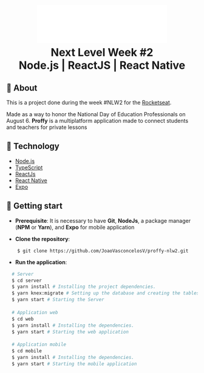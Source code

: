 <h1 align="center">
    <img alt="Proffy" src="web/src/assets/images/logo.svg" height="100px" />
    <br>Next Level Week #2<br/>
    Node.js | ReactJS | React Native
</h1>

## :pushpin: About

This is a project done during the week #NLW2 for the [Rocketseat](https://rocketseat.com.br).

Made as a way to honor the National Day of Education Professionals on August 6. **Proffy** is a multiplatform application made to connect students and teachers for private lessons

## :wrench: Technology

- [Node.js](https://nodejs.org)
- [TypeScript](https://www.typescriptlang.org)
- [ReactJs](https://pt-br.reactjs.org)
- [React Native](https://reactnative.dev)
- [Expo](https://expo.io)

## :rocket: Getting start

- **Prerequisite**: It is necessary to have **Git**, **NodeJs**, a package manager (**NPM** or **Yarn**), and **Expo** for mobile application

- **Clone the repository**:

```
    $ git clone https://github.com/JoaoVasconcelosV/proffy-nlw2.git
```

- **Run the application**:

```sh
  # Server
  $ cd server
  $ yarn install # Installing the project dependencies.
  $ yarn knex:migrate # Setting up the database and creating the tables.
  $ yarn start # Starting the Server

  # Application web
  $ cd web 
  $ yarn install # Installing the dependencies.
  $ yarn start # Starting the web application

  # Application mobile
  $ cd mobile  
  $ yarn install # Installing the dependencies.
  $ yarn start # Starting the mobile application
```
